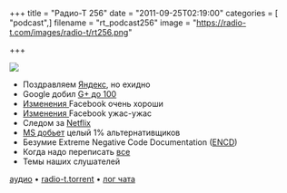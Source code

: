 +++
title = "Радио-Т 256"
date = "2011-09-25T02:19:00"
categories = [ "podcast",]
filename = "rt_podcast256"
image = "https://radio-t.com/images/radio-t/rt256.png"

+++

![](https://radio-t.com/images/radio-t/rt256.png)

- Поздравляем [Яндекс](http://company.yandex.ru/about/history/), но ехидно
- Google добил [G+ до 100](http://habrahabr.ru/blogs/google/128821/)
- [Изменения ](http://lifehacker.com/5842969/get-to-know-all-the-new-features-coming-to-facebook)Facebook очень хороши
- [Изменения ](http://venturebeat.com/2011/09/22/facebook-changes-f8/)Facebook ужас-ужас
- Следом за [Netflix](http://news.cnet.com/8301-31322_3-20109699-256/facebook-netflix-and-the-art-of-blowing-the-lead/)
- [MS добьет](http://www.opennet.ru/opennews/art.shtml?num=31841) целый 1% альтернативщиков
- Безумие Extreme Negative Code Documentation ([ENCD](http://www.1729.com/blog/ExtremeNegativeCodeDocumentation.html))
- Когда надо переписать [все](http://www.javacodegeeks.com/2011/09/dont-rewrite-your-application.html)
- Темы наших слушателей

[аудио](https://archive.rucast.net/radio-t/media/rt_podcast256.mp3) • [radio-t.torrent](http://www.radio-t.com/torrents/rt_podcast256.mp3.torrent) • [лог чата](http://chat.radio-t.com/logs/radio-t-256.html)<audio src="https://archive.rucast.net/radio-t/media/rt_podcast256.mp3" preload="none"></audio>

